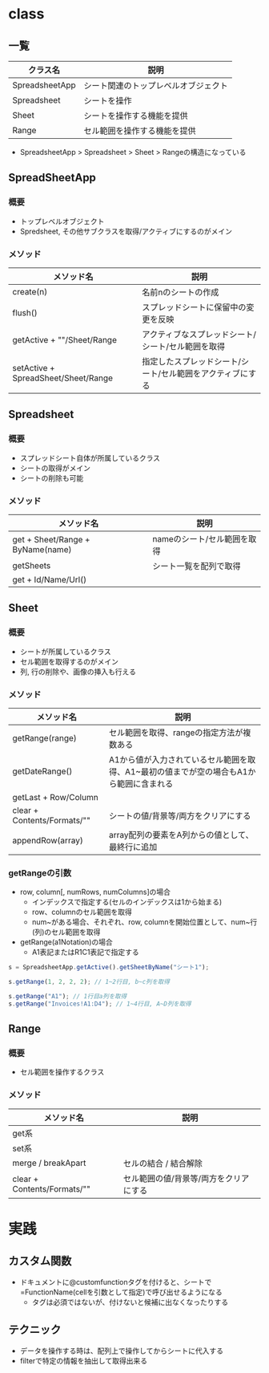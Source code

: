 # class
## 一覧
|クラス名|説明|
|---|---|
|SpreadsheetApp|シート関連のトップレベルオブジェクト|
|Spreadsheet|シートを操作|
|Sheet|シートを操作する機能を提供|
|Range|セル範囲を操作する機能を提供|

- SpreadsheetApp > Spreadsheet > Sheet > Rangeの構造になっている

## SpreadSheetApp
### 概要
- トップレベルオブジェクト
- Spredsheet, その他サブクラスを取得/アクティブにするのがメイン
### メソッド
|メソッド名|説明|
|---|---|
|create(n)|名前nのシートの作成|
|flush()|スプレッドシートに保留中の変更を反映|
|getActive + ""/Sheet/Range|アクティブなスプレッドシート/シート/セル範囲を取得|
|setActive + SpreadSheet/Sheet/Range|指定したスプレッドシート/シート/セル範囲をアクティブにする|


## Spreadsheet
### 概要
- スプレッドシート自体が所属しているクラス
- シートの取得がメイン
- シートの削除も可能
### メソッド
|メソッド名|説明|
|---|---|
|get + Sheet/Range + ByName(name)|nameのシート/セル範囲を取得|
|getSheets|シート一覧を配列で取得|
|get + Id/Name/Url()||

## Sheet
### 概要
- シートが所属しているクラス
- セル範囲を取得するのがメイン
- 列, 行の削除や、画像の挿入も行える
### メソッド
|メソッド名|説明|
|---|---|
|getRange(range)|セル範囲を取得、rangeの指定方法が複数ある|
|getDateRange()|A1から値が入力されているセル範囲を取得、A1~最初の値までが空の場合もA1から範囲に含まれる|
|getLast + Row/Column||
|clear + Contents/Formats/""|シートの値/背景等/両方をクリアにする|
|appendRow(array)|array配列の要素をA列からの値として、最終行に追加|
### getRangeの引数
- row, column[, numRows, numColumns]の場合
  - インデックスで指定する(セルのインデックスは1から始まる)
  - row、columnのセル範囲を取得
  - num~がある場合、それぞれ、row, columnを開始位置として、num~行(列)のセル範囲を取得
- getRange(a1Notation)の場合
  - A1表記またはR1C1表記で指定する
```js
s = SpreadsheetApp.getActive().getSheetByName("シート1");

s.getRange(1, 2, 2, 2); // 1~2行目, b~c列を取得

s.getRange("A1"); // 1行目a列を取得
s.getRange("Invoices!A1:D4"); // 1~4行目, A~D列を取得
```

## Range
### 概要
- セル範囲を操作するクラス
### メソッド
|メソッド名|説明|
|---|---|
|get系||
|set系||
|merge / breakApart|セルの結合 / 結合解除|
|clear + Contents/Formats/""|セル範囲の値/背景等/両方をクリアにする|

# 実践
## カスタム関数
- ドキュメントに@customfunctionタグを付けると、シートで=FunctionName(cellを引数として指定)で呼び出せるようになる
  - タグは必須ではないが、付けないと候補に出なくなったりする


## テクニック
- データを操作する時は、配列上で操作してからシートに代入する
- filterで特定の情報を抽出して取得出来る
